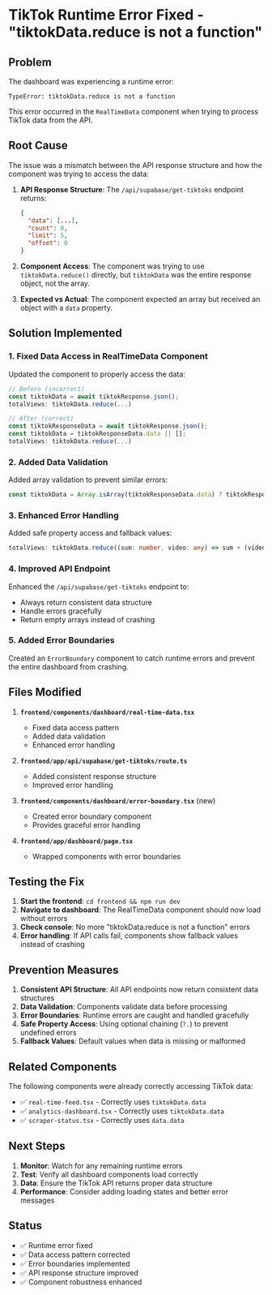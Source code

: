 # TikTok Runtime Error Fixed - "tiktokData.reduce is not a function"

## Problem
The dashboard was experiencing a runtime error:
```
TypeError: tiktokData.reduce is not a function
```

This error occurred in the `RealTimeData` component when trying to process TikTok data from the API.

## Root Cause
The issue was a mismatch between the API response structure and how the component was trying to access the data:

1. **API Response Structure**: The `/api/supabase/get-tiktoks` endpoint returns:
   ```json
   {
     "data": [...],
     "count": 0,
     "limit": 5,
     "offset": 0
   }
   ```

2. **Component Access**: The component was trying to use `tiktokData.reduce()` directly, but `tiktokData` was the entire response object, not the array.

3. **Expected vs Actual**: The component expected an array but received an object with a `data` property.

## Solution Implemented

### 1. Fixed Data Access in RealTimeData Component
Updated the component to properly access the data:
```typescript
// Before (incorrect)
const tiktokData = await tiktokResponse.json();
totalViews: tiktokData.reduce(...)

// After (correct)
const tiktokResponseData = await tiktokResponse.json();
const tiktokData = tiktokResponseData.data || [];
totalViews: tiktokData.reduce(...)
```

### 2. Added Data Validation
Added array validation to prevent similar errors:
```typescript
const tiktokData = Array.isArray(tiktokResponseData.data) ? tiktokResponseData.data : [];
```

### 3. Enhanced Error Handling
Added safe property access and fallback values:
```typescript
totalViews: tiktokData.reduce((sum: number, video: any) => sum + (video?.views || 0), 0)
```

### 4. Improved API Endpoint
Enhanced the `/api/supabase/get-tiktoks` endpoint to:
- Always return consistent data structure
- Handle errors gracefully
- Return empty arrays instead of crashing

### 5. Added Error Boundaries
Created an `ErrorBoundary` component to catch runtime errors and prevent the entire dashboard from crashing.

## Files Modified

1. **`frontend/components/dashboard/real-time-data.tsx`**
   - Fixed data access pattern
   - Added data validation
   - Enhanced error handling

2. **`frontend/app/api/supabase/get-tiktoks/route.ts`**
   - Added consistent response structure
   - Improved error handling

3. **`frontend/components/dashboard/error-boundary.tsx`** (new)
   - Created error boundary component
   - Provides graceful error handling

4. **`frontend/app/dashboard/page.tsx`**
   - Wrapped components with error boundaries

## Testing the Fix

1. **Start the frontend**: `cd frontend && npm run dev`
2. **Navigate to dashboard**: The RealTimeData component should now load without errors
3. **Check console**: No more "tiktokData.reduce is not a function" errors
4. **Error handling**: If API calls fail, components show fallback values instead of crashing

## Prevention Measures

1. **Consistent API Structure**: All API endpoints now return consistent data structures
2. **Data Validation**: Components validate data before processing
3. **Error Boundaries**: Runtime errors are caught and handled gracefully
4. **Safe Property Access**: Using optional chaining (`?.`) to prevent undefined errors
5. **Fallback Values**: Default values when data is missing or malformed

## Related Components

The following components were already correctly accessing TikTok data:
- ✅ `real-time-feed.tsx` - Correctly uses `tiktokData.data`
- ✅ `analytics-dashboard.tsx` - Correctly uses `tiktokData.data`
- ✅ `scraper-status.tsx` - Correctly uses `data.data`

## Next Steps

1. **Monitor**: Watch for any remaining runtime errors
2. **Test**: Verify all dashboard components load correctly
3. **Data**: Ensure the TikTok API returns proper data structure
4. **Performance**: Consider adding loading states and better error messages

## Status
- ✅ Runtime error fixed
- ✅ Data access pattern corrected
- ✅ Error boundaries implemented
- ✅ API response structure improved
- ✅ Component robustness enhanced
